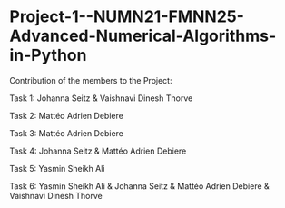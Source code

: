 # Project-1--NUMN21-FMNN25-Advanced-Numerical-Algorithms-in-Python
Contribution of the members to the Project:

Task 1: Johanna Seitz & Vaishnavi Dinesh Thorve

Task 2: Mattéo Adrien Debiere 

Task 3: Mattéo Adrien Debiere 

Task 4: Johanna Seitz & Mattéo Adrien Debiere

Task 5: Yasmin Sheikh Ali 

Task 6: Yasmin Sheikh Ali & Johanna Seitz & Mattéo Adrien Debiere & Vaishnavi Dinesh Thorve





